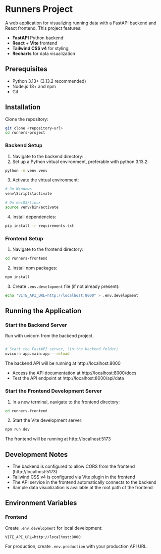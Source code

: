 # Runners Project

A web application for visualizing running data with a FastAPI backend and React frontend. This project features:

- **FastAPI** Python backend
- **React** + **Vite** frontend
- **Tailwind CSS v4** for styling
- **Recharts** for data visualization

## Prerequisites

- Python 3.13+ (3.13.2 recommended)
- Node.js 18+ and npm
- Git

## Installation

Clone the repository:

```bash
git clone <repository-url>
cd runners-project
```

### Backend Setup

1. Navigate to the backend directory:
2. Set up a Python virtual environment, preferable with python 3.13.2:

```bash
python -m venv venv
```

3. Activate the virtual environment:

```bash
# On Windows
venv\Scripts\activate

# On macOS/Linux
source venv/bin/activate
```

4. Install dependencies:

```bash
pip install -r requirements.txt
```

### Frontend Setup

1. Navigate to the frontend directory:

```bash
cd runners-frontend
```

2. Install npm packages:

```bash
npm install
```

3. Create `.env.development` file (if not already present):

```bash
echo "VITE_API_URL=http://localhost:8000" > .env.development
```

## Running the Application

### Start the Backend Server

Run with uvicorn from the backend project.

```bash

# Start the FastAPI server, (in the backend folder)
uvicorn app.main:app --reload
```

The backend API will be running at http://localhost:8000

- Access the API documentation at http://localhost:8000/docs
- Test the API endpoint at http://localhost:8000/api/data

### Start the Frontend Development Server

1. In a new terminal, navigate to the frontend directory:

```bash
cd runners-frontend
```

2. Start the Vite development server:

```bash
npm run dev
```

The frontend will be running at http://localhost:5173

## Development Notes

- The backend is configured to allow CORS from the frontend (http://localhost:5173)
- Tailwind CSS v4 is configured via Vite plugin in the frontend
- The API service in the frontend automatically connects to the backend
- Sample data visualization is available at the root path of the frontend

## Environment Variables

### Frontend

Create `.env.development` for local development:
```
VITE_API_URL=http://localhost:8000
```

For production, create `.env.production` with your production API URL.

